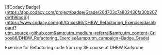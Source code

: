 [![Codacy Badge]
(https://app.codacy.com/project/badge/Grade/26d703c7a802436fa30b207de1f96ad6)]
(https://www.codacy.com/gh/Crixos86/DHBW_Refactoring_Exercise/dashboard?utm_source=github.com&amp;utm_medium=referral&amp;utm_content=Crixos86/DHBW_Refactoring_Exercise&amp;utm_campaign=Badge_Grade)

Exercise for Refactoring code from my SE course at DHBW Karlsruhe
